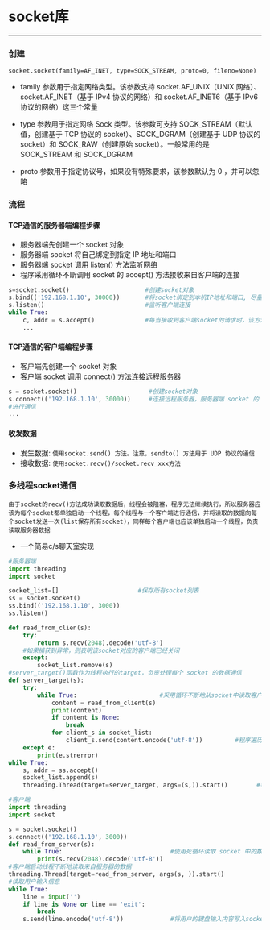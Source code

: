 # socket库
___
### 创建
`socket.socket(family=AF_INET, type=SOCK_STREAM, proto=0, fileno=None)`

* family 参数用于指定网络类型。该参数支持 socket.AF_UNIX（UNIX 网络）、socket.AF_INET（基于 IPv4 协议的网络）和 socket.AF_INET6（基于 IPv6 协议的网络）这三个常量

* type 参数用于指定网络 Sock 类型。该参数可支持 SOCK_STREAM（默认值，创建基于 TCP 协议的 socket）、SOCK_DGRAM（创建基于 UDP 协议的 socket）和 SOCK_RAW（创建原始 socket）。一般常用的是 SOCK_STREAM 和 SOCK_DGRAM

* proto 参数用于指定协议号，如果没有特殊要求，该参数默认为 0 ，并可以忽略

### 流程

#### TCP通信的服务器端编程步骤

* 服务器端先创建一个 socket 对象
* 服务器端 socket 将自己绑定到指定 IP 地址和端口
* 服务器端 socket 调用 listen() 方法监听网络
* 程序采用循环不断调用 socket 的 accept() 方法接收来自客户端的连接
```python
s=socket.socket()                     #创建socket对象
s.bind(('192.168.1.10', 30000))       #将socket绑定到本机IP地址和端口, 尽量使用1024以上的端口，避免与其他通用端口发生冲突
s.listen()                            #监听客户端连接
while True:
    c, addr = s.accept()              #每当接收到客户端socket的请求时，该方法就返回对应的socket和远程地址
    ...
```
#### TCP通信的客户端编程步骤

* 客户端先创建一个 socket 对象
* 客户端 socket 调用 connect() 方法连接远程服务器
```python
s = socket.socket()                    #创建socket对象
s.connect(('192.168.1.10', 30000))     #连接远程服务器，服务器端 socket 的 accept() 方法向下执行，于是服务器端和客户端就产生一对互相连接的 socket
#进行通信
...           
```
#### 收发数据
* 发生数据:
`使用socket.send() 方法。注意，sendto() 方法用于 UDP 协议的通信`
* 接收数据:
`使用socket.recv()/socket.recv_xxx方法`

### 多线程socket通信
`由于socket的recv()方法成功读取数据后，线程会被阻塞，程序无法继续执行，所以服务器应该为每个socket都单独启动一个线程，每个线程与一个客户端进行通信，并将读取的数据向每个socket发送一次(list保存所有socket)，同样每个客户端也应该单独启动一个线程，负责读取服务器数据`
* 一个简易c/s聊天室实现
```python
#服务器端
import threading
import socket

socket_list=[]                      #保存所有socket列表
ss = socket.socket()
ss.bind(('192.168.1.10', 3000))
ss.listen()

def read_from_clien(s):
    try:
        return s.recv(2048).decode('utf-8')
    #如果捕获到异常，则表明该socket对应的客户端已经关闭
    except:
        socket_list.remove(s)
#server_target()函数作为线程执行的target，负责处理每个 socket 的数据通信
def server_target(s):
    try:
        while True:                       #采用循环不断地从socket中读取客户端发送过来的数据
            content = read_from_client(s)
            print(content)
            if content is None:
                break
            for client_s in socket_list:
                client_s.send(content.encode('utf-8'))         #程序遍历 socket_list 列表，并将该数据向 socket_list 列表中的每个 socket 发送一次
    except e:
        print(e.strerror)
while True:
    s, addr = ss.accept()
    socket_list.append(s)
    threading.Thread(target=server_target, args=(s,)).start()        #每当客户端连接后启动一个线程为该客户端服务

#客户端
import threading
import socket

s = socket.socket()
s.connect(('192.168.1.10', 3000))
def read_from_server(s):
    while True:                              #使用死循环读取 socket 中的数据
        print(s.recv(2048).decode('utf-8'))
#客户端启动线程不断地读取来自服务器的数据
threading.Thread(target=read_from_server, args(s, )).start()
#读取用户输入信息
while True:
    line = input('')
    if line is None or line == 'exit':
        break
    s.send(line.encode('utf-8'))             #将用户的键盘输入内容写入socket
```
